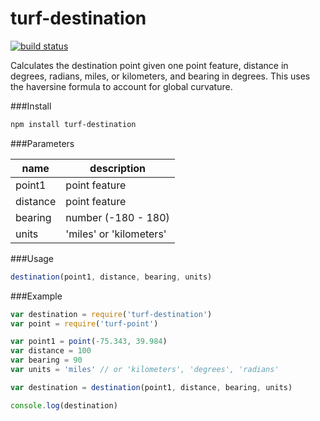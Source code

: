 turf-destination
=============
[![build status](https://secure.travis-ci.org/Turfjs/turf-destination.png)](http://travis-ci.org/Turfjs/turf-destination)

Calculates the destination point given one point feature, distance in degrees, radians, miles, or kilometers, and bearing in degrees. This uses the haversine formula to account for global curvature.

###Install

```sh
npm install turf-destination
```

###Parameters

|name|description|
|---|---|
|point1|point feature|
|distance|point feature|
|bearing|number (-180 - 180)|
|units|'miles' or 'kilometers'|

###Usage

```js
destination(point1, distance, bearing, units)
```

###Example

```javascript
var destination = require('turf-destination')
var point = require('turf-point')

var point1 = point(-75.343, 39.984)
var distance = 100
var bearing = 90
var units = 'miles' // or 'kilometers', 'degrees', 'radians'

var destination = destination(point1, distance, bearing, units)

console.log(destination)
```
